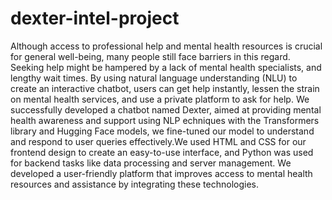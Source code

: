# dexter-intel-project
Although access to professional help and mental health resources is crucial for general well-being, many people still face barriers in this regard. Seeking help might be hampered by a lack of mental health specialists, and lengthy wait times. By using natural language understanding (NLU) to create an interactive chatbot, users can get help instantly, lessen the strain on mental health services, and use a private platform to ask for help.
We successfully developed a chatbot named Dexter, aimed at providing mental health awareness and support using NLP echniques with the Transformers library and Hugging Face models, we fine-tuned our model to understand and respond to user queries effectively.We used HTML and CSS for our frontend design to create an easy-to-use interface, and Python was used for backend tasks like data processing and server management. We developed a user-friendly platform that improves access to mental health resources and assistance by integrating these technologies. 
